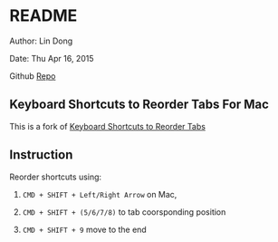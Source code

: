 # README

Author: Lin Dong

Date: Thu Apr 16, 2015

Github [Repo](https://github.com/ldong/chrome_tab_reorder)

## Keyboard Shortcuts to Reorder Tabs For Mac

This is a fork of [Keyboard Shortcuts to Reorder Tabs](https://chrome.google.com/webstore/detail/keyboard-shortcuts-to-reo/moigagbiaanpboaflikhdhgdfiifdodd?hl=en)

## Instruction

Reorder shortcuts using:

1. `CMD + SHIFT + Left/Right Arrow` on Mac,

2. `CMD + SHIFT + (5/6/7/8)` to tab coorsponding position

3. `CMD + SHIFT + 9` move to the end


